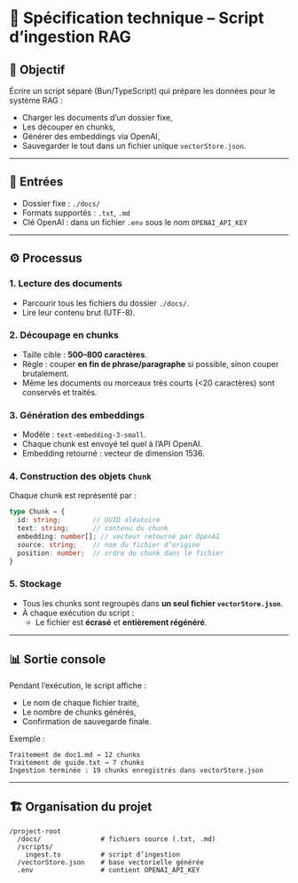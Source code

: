 # 📄 Spécification technique – Script d’ingestion RAG

## 🎯 Objectif
Écrire un script séparé (Bun/TypeScript) qui prépare les données pour le système RAG :  
- Charger les documents d’un dossier fixe,  
- Les découper en chunks,  
- Générer des embeddings via OpenAI,  
- Sauvegarder le tout dans un fichier unique `vectorStore.json`.  

---

## 📂 Entrées
- Dossier fixe : `./docs/`  
- Formats supportés : `.txt`, `.md`  
- Clé OpenAI : dans un fichier `.env` sous le nom `OPENAI_API_KEY`  

---

## ⚙️ Processus

### 1. Lecture des documents
- Parcourir tous les fichiers du dossier `./docs/`.  
- Lire leur contenu brut (UTF-8).  

### 2. Découpage en chunks
- Taille cible : **500–800 caractères**.  
- Règle : couper **en fin de phrase/paragraphe** si possible, sinon couper brutalement.  
- Même les documents ou morceaux très courts (<20 caractères) sont conservés et traités.  

### 3. Génération des embeddings
- Modèle : `text-embedding-3-small`.  
- Chaque chunk est envoyé tel quel à l’API OpenAI.  
- Embedding retourné : vecteur de dimension 1536.  

### 4. Construction des objets `Chunk`
Chaque chunk est représenté par :  

```ts
type Chunk = {
  id: string;        // UUID aléatoire
  text: string;      // contenu du chunk
  embedding: number[]; // vecteur retourné par OpenAI
  source: string;    // nom du fichier d’origine
  position: number;  // ordre du chunk dans le fichier
}
```

### 5. Stockage
- Tous les chunks sont regroupés dans **un seul fichier `vectorStore.json`**.  
- À chaque exécution du script :  
  - Le fichier est **écrasé** et **entièrement régénéré**.  

---

## 📊 Sortie console
Pendant l’exécution, le script affiche :  
- Le nom de chaque fichier traité,  
- Le nombre de chunks générés,  
- Confirmation de sauvegarde finale.  

Exemple :  
```
Traitement de doc1.md → 12 chunks
Traitement de guide.txt → 7 chunks
Ingestion terminée : 19 chunks enregistrés dans vectorStore.json
```

---

## 🏗️ Organisation du projet

```
/project-root
  /docs/               # fichiers source (.txt, .md)
  /scripts/
    ingest.ts          # script d’ingestion
  /vectorStore.json    # base vectorielle générée
  .env                 # contient OPENAI_API_KEY
```
